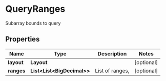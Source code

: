 

# QueryRanges

Subarray bounds to query

## Properties

| Name | Type | Description | Notes |
|------------ | ------------- | ------------- | -------------|
|**layout** | **Layout** |  |  [optional] |
|**ranges** | **List&lt;List&lt;BigDecimal&gt;&gt;** | List of ranges, |  [optional] |



